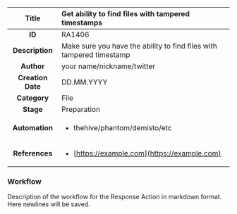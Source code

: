 | Title                       |  Get ability to find files with tampered timestamps         |
|:---------------------------:|:--------------------|
| **ID**                      | RA1406            |
| **Description**             | Make sure you have the ability to find files with tampered timestamp   |
| **Author**                  | your name/nickname/twitter        |
| **Creation Date**           | DD.MM.YYYY |
| **Category**                | File      |
| **Stage**                   | Preparation         |
| **Automation** |<ul><li>thehive/phantom/demisto/etc</li></ul>|
| **References** |<ul><li>[https://example.com](https://example.com)</li></ul>|

### Workflow

Description of the workflow for the Response Action in markdown format.  
Here newlines will be saved.  

